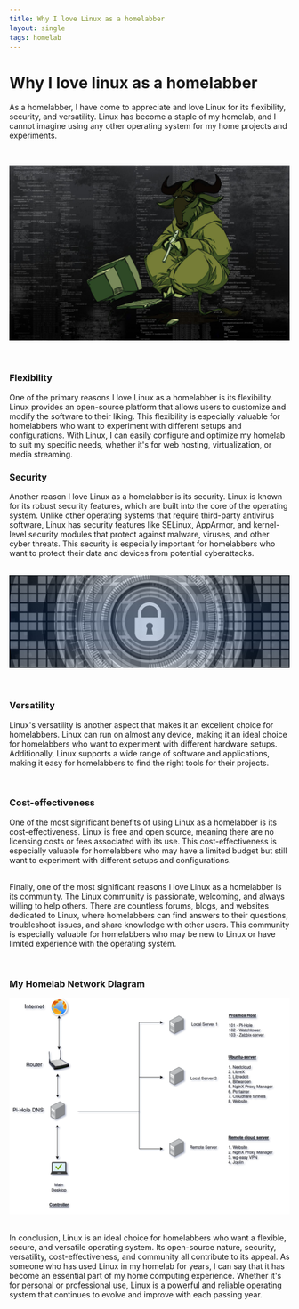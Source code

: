 ```yaml
---
title: Why I love Linux as a homelabber
layout: single
tags: homelab
---
```


# Why I love linux as a homelabber  

As a homelabber, I have come to appreciate and love Linux for its flexibility, security, and versatility. Linux has become a staple of my homelab, and I cannot imagine using any other operating system for my home projects and experiments.  

&nbsp;  

![GNU/Linux](/assets/lxX7j.jpg)

&nbsp;  


### Flexibility
One of the primary reasons I love Linux as a homelabber is its flexibility. Linux provides an open-source platform that allows users to customize and modify the software to their liking. This flexibility is especially valuable for homelabbers who want to experiment with different setups and configurations. With Linux, I can easily configure and optimize my homelab to suit my specific needs, whether it's for web hosting, virtualization, or media streaming.  
  

### Security
Another reason I love Linux as a homelabber is its security. Linux is known for its robust security features, which are built into the core of the operating system. Unlike other operating systems that require third-party antivirus software, Linux has security features like SELinux, AppArmor, and kernel-level security modules that protect against malware, viruses, and other cyber threats. This security is especially important for homelabbers who want to protect their data and devices from potential cyberattacks.  
  
&nbsp;  
![security](/assets/banner-gc2badc0c0_1280.jpg)

&nbsp;  
  
  
### Versatility
Linux's versatility is another aspect that makes it an excellent choice for homelabbers. Linux can run on almost any device, making it an ideal choice for homelabbers who want to experiment with different hardware setups. Additionally, Linux supports a wide range of software and applications, making it easy for homelabbers to find the right tools for their projects.  
  
&nbsp;  
### Cost-effectiveness
One of the most significant benefits of using Linux as a homelabber is its cost-effectiveness. Linux is free and open source, meaning there are no licensing costs or fees associated with its use. This cost-effectiveness is especially valuable for homelabbers who may have a limited budget but still want to experiment with different setups and configurations.  

&nbsp;  
Finally, one of the most significant reasons I love Linux as a homelabber is its community. The Linux community is passionate, welcoming, and always willing to help others. There are countless forums, blogs, and websites dedicated to Linux, where homelabbers can find answers to their questions, troubleshoot issues, and share knowledge with other users. This community is especially valuable for homelabbers who may be new to Linux or have limited experience with the operating system.  
  
&nbsp;
### My Homelab Network Diagram  
![Network Diagram](/assets/network-diagram.png)  

&nbsp;  
In conclusion, Linux is an ideal choice for homelabbers who want a flexible, secure, and versatile operating system. Its open-source nature, security, versatility, cost-effectiveness, and community all contribute to its appeal. As someone who has used Linux in my homelab for years, I can say that it has become an essential part of my home computing experience. Whether it's for personal or professional use, Linux is a powerful and reliable operating system that continues to evolve and improve with each passing year.  

&nbsp;  
&nbsp;  
